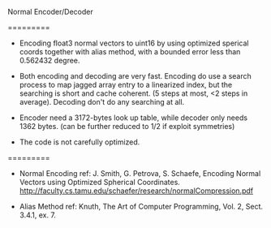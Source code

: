 Normal Encoder/Decoder

=========

- Encoding float3 normal vectors to uint16 by using optimized sperical coords together with alias method, with a bounded error less than 0.562432 degree.

- Both encoding and decoding are very fast. Encoding do use a search process to map jagged array entry to a linearized index, but the searching is short and cache coherent. (5 steps at most, <2 steps in average). Decoding don't do any searching at all.

- Encoder need a 3172-bytes look up table, while decoder only needs 1362 bytes. (can be further reduced to 1/2 if exploit symmetries)

- The code is not carefully optimized.

=========

- Normal Encoding ref: J. Smith, G. Petrova, S. Schaefe, Encoding Normal Vectors using Optimized Spherical Coordinates.
http://faculty.cs.tamu.edu/schaefer/research/normalCompression.pdf

- Alias Method ref: Knuth, The Art of Computer Programming, Vol. 2, Sect. 3.4.1, ex. 7.

